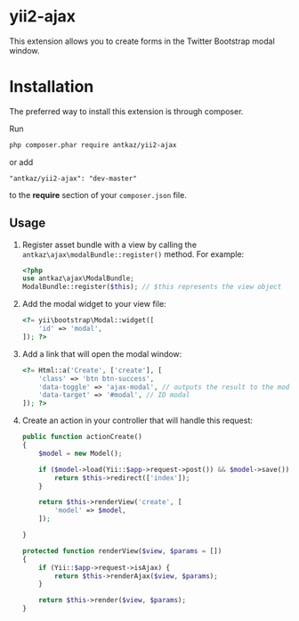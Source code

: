 # yii2-ajax

This extension allows you to create forms in the Twitter Bootstrap modal window.

# Installation

The preferred way to install this extension is through composer.

Run

```bash
php composer.phar require antkaz/yii2-ajax
```

or add

```
"antkaz/yii2-ajax": "dev-master"
```

to the **require** section of your `composer.json` file.

## Usage

1. Register asset bundle with a view by calling the `antkaz\ajax\modalBundle::register()` method. For example:

    ```php
    <?php
    use antkaz\ajax\ModalBundle;
    ModalBundle::register($this); // $this represents the view object
    ```
    
2. Аdd the modal widget to your view file:

    ```php
    <?= yii\bootstrap\Modal::widget([
        'id' => 'modal',
    ]); ?>
    ```
    
3. Add a link that will open the modal window:

    ```php
    <?= Html::a('Create', ['create'], [
        'class' => 'btn btn-success',
        'data-toggle' => 'ajax-modal', // outputs the result to the modal window
        'data-target' => '#modal', // ID modal
    ]); ?>
    ```
    
4. Create an action in your controller that will handle this request:

     ```php
     public function actionCreate()
     {
         $model = new Model();
     
         if ($model->load(Yii::$app->request->post()) && $model->save()) {
             return $this->redirect(['index']);
         }
     
         return $this->renderView('create', [
             'model' => $model,
         ]);
     
     }
     
     protected function renderView($view, $params = [])
     {
         if (Yii::$app->request->isAjax) {
             return $this->renderAjax($view, $params);
         }
     
         return $this->render($view, $params);
     }
     ```